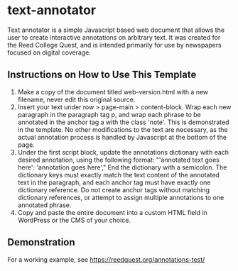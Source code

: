 # text-annotator
Text annotator is a simple Javascript based web document that allows the user to create interactive 
annotations on arbitrary text. It was created for the Reed College Quest, and is intended primarily
for use by newspapers focused on digital coverage.

## Instructions on How to Use This Template
1. Make a copy of the document titled web-version.html with a new filename, never edit this original source.
2. Insert your text under row > page-main > content-block. Wrap each new paragraph in 
    the paragraph tag p, and wrap each phrase to be annotated in the anchor tag a with the class 'note'.
    This is demonstrated in the template. No other modifications to the text are necessary, as the actual
    annotation process is handled by Javascript at the bottom of the page.
3. Under the first script block, update the annotations dictionary with each desired annotation,
    using the following format: "'annotated text goes here': 'annotation goes here',"
    End the dictionary with a semicolon. The dictionary keys must exactly match the text content of the
    annotated text in the paragraph, and each anchor tag must have exactly one dictionary reference. 
    Do not create anchor tags without matching dictionary references, or attempt to assign multiple annotations
    to one annotated phrase.
4. Copy and paste the entire document into a custom HTML field in WordPress or the CMS of your choice.

## Demonstration
For a working example, see <a href="https://reedquest.org/annotations-test/">https://reedquest.org/annotations-test/</a>
 
